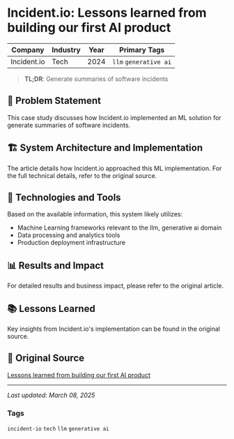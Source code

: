 # Incident.io: Lessons learned from building our first AI product

| Company | Industry | Year | Primary Tags | 
|---------|----------|------|--------------|
| Incident.io | Tech | 2024 | `llm` `generative ai` |

> **TL;DR**: Generate summaries of software incidents

## 📝 Problem Statement

This case study discusses how Incident.io implemented an ML solution for generate summaries of software incidents.

## 🏗️ System Architecture and Implementation

The article details how Incident.io approached this ML implementation. For the full technical details, refer to the original source.

## 🔧 Technologies and Tools

Based on the available information, this system likely utilizes:

- Machine Learning frameworks relevant to the llm, generative ai domain
- Data processing and analytics tools
- Production deployment infrastructure

## 📊 Results and Impact

For detailed results and business impact, please refer to the original article.

## 📚 Lessons Learned

Key insights from Incident.io's implementation can be found in the original source.

## 🔗 Original Source

[Lessons learned from building our first AI product](https://incident.io/blog/lessons-learned-from-building-our-first-ai-product)

---

*Last updated: March 08, 2025*

### Tags

`incident-io` `tech` `llm` `generative ai`
